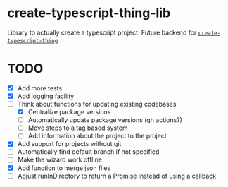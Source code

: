 # create-typescript-thing-lib

Library to actually create a typescript project. Future backend for
[`create-typescript-thing`](https://github.com/Zebreus/create-typescript-thing).

# TODO

- [x] Add more tests
- [x] Add logging facility
- [ ] Think about functions for updating existing codebases
  - [x] Centralize package versions
  - [ ] Automatically update package versions (gh actions?)
  - [ ] Move steps to a tag based system
  - [ ] Add information about the project to the project
- [x] Add support for projects without git
- [ ] Automatically find default branch if not specified
- [ ] Make the wizard work offline
- [x] Add function to merge json files
- [ ] Adjust runInDirectory to return a Promise instead of using a callback
